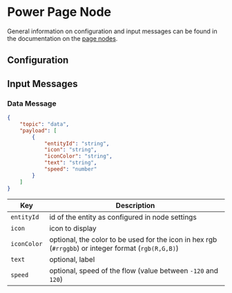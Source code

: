 # Power Page Node

General information on configuration and input messages can be found in the documentation on the [page nodes](./page-nodes.md).

## Configuration

## Input Messages

### Data Message

```json
{
    "topic": "data",
    "payload": [
        {
            "entityId": "string",
            "icon": "string",
            "iconColor": "string",
            "text": "string",
            "speed": "number"
        }
    ]
}
```

| Key         | Description                                                                                         |
| ----------- | --------------------------------------------------------------------------------------------------- |
| `entityId`  | id of the entity as configured in node settings                                                     |
| `icon`      | icon to display                                                                                     |
| `iconColor` | optional, the color to be used for the icon in hex rgb (`#rrggbb`) or integer format (`rgb(R,G,B)`) |
| `text`      | optional, label                                                                                     |
| `speed`     | optional, speed of the flow (value between `-120` and `120`)                                        |
